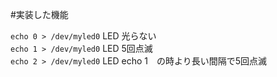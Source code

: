 #実装した機能

`echo 0 > /dev/myled0` LED 光らない  
`echo 1 > /dev/myled0` LED 5回点滅  
`echo 2 > /dev/myled0` LED echo 1　の時より長い間隔で5回点滅
